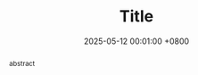 ---
title:          "Title"
date:           2025-05-12 00:01:00 +0800
selected:       false
pub:            "International Conference on Machine Learning (ICML)"
# pub_pre:        "Submitted to "
# pub_post:       'Under review.'
pub_last:       " "
pub_date:       "2025"

abstract: >-
  abstract
# cover:          /assets/images/covers/cover3.jpg
authors:
  - Your Name
  - James Wang
  - Some Other Name
  - John Doe
links:
  # Code: https://github.com/luost26/academic-homepage
  # Unsplash: https://unsplash.com/photos/sliced-in-half-pineapple--_PLJZmHZzk
---